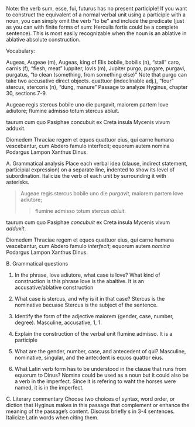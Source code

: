 Note: the verb sum, esse, fui, futurus has no present participle! If you want to construct the equivalent of a normal verbal unit using a participle with a noun, you can simply omit the verb “to be” and include the predicate (just as you can with finite forms of sum: Herculis fortis could be a complete sentence). This is most easily recognizable when the noun is an ablative in ablative absolute construction.

Vocabulary:

Augeas, Augeae (m), Augeas, king of Elis
bobile, bobilis (n), “stall”
caro, carnis (f), “flesh, meat”
Iuppiter, Iovis (m), Jupiter
purgo, purgare, purgavi, purgatus, “to clean (something, from something else)” Note that purgo can take two accusative direct objects.
quattuor (indeclinable adj.), “four”
stercus, stercoris (n), “dung, manure”
Passage to analyze
Hyginus, chapter 30, sections 7-9.

Augeae regis stercus bobile uno die purgavit, maiorem partem Iove adiutore; flumine admisso totum stercus abluit.

taurum cum quo Pasiphae concubuit ex Creta insula Mycenis vivum adduxit.

Diomedem Thraciae regem et equos quattuor eius, qui carne humana vescebantur, cum Abdero famulo interfecit; equorum autem nomina Podargus Lampon Xanthus Dinus.

A. Grammatical analysis
Place each verbal idea (clause, indirect statement, participial expression) on a separate line, indented to show its level of subordination. Italicize the verb of each unit by surrounding it with asterisks.

>Augeae regis stercus bobile uno die *purgavit*, maiorem partem Iove adiutore;
>>flumine admisso totum stercus *abluit*.

taurum cum quo Pasiphae *concubuit* ex Creta insula Mycenis vivum *adduxit*.

Diomedem Thraciae regem et equos quattuor eius, qui carne humana vescebantur, cum Abdero famulo *interfecit*; equorum autem *nomina* Podargus Lampon Xanthus Dinus.


B. Grammatical questions
1. In the phrase, Iove adiutore, what case is Iove? What kind of construction is this phrase
Iove is the abaltive. It is an accusative/ablative construction 

2. What case is stercus, and why is it in that case?
Stercus is the nominative becuase Stercus is the subject of the sentence. 

3. Identify the form of the adjective maiorem (gender, case, number, degree).
 Masculine, accusative, 1, 1. 

4. Explain the construction of the verbal unit flumine admisso.
It is a participle 

5. What are the gender, number, case, and antecedent of qui?
Masculine, nominative, singular, and the antecdent is equos quattor eius. 

6. What Latin verb form has to be understood in the clause that runs from equorum to Dinus?
Nomina could be used as a noun but it could also be a verb in the imperfect. Since it is refering to waht the horses were named, it is in the imperfect. 

C. Literary commentary
Choose two choices of syntax, word order, or diction that Hyginus makes in this passage that complement or enhance the meaning of the passage’s content. Discuss briefly s in 3-4 sentences. Italicize Latin words when citing them.

